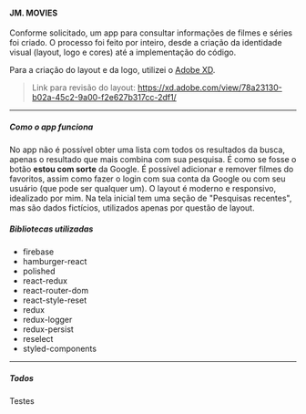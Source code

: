 #### JM. MOVIES

Conforme solicitado, um app para consultar informações de filmes e séries foi criado. O processo foi feito por inteiro, desde a criação da identidade visual (layout, logo e cores) até a implementação do código.

 Para a criação do layout e da logo, utilizei o [Adobe XD](https://www.adobe.com/products/xd.html).
 
 > Link para revisão do layout: https://xd.adobe.com/view/78a23130-b02a-45c2-9a00-f2e627b317cc-2df1/

---

 ##### Como o app funciona
 
No app não é possível obter uma lista com todos os resultados da busca, apenas o resultado que mais combina com sua pesquisa. É como se fosse o botão **estou com sorte** da Google. É possível adicionar e remover filmes do favoritos, assim como fazer o login com sua conta da Google ou com seu usuário (que pode ser qualquer um). O layout é moderno e responsivo, idealizado por mim. Na tela inicial tem uma seção de "Pesquisas recentes", mas são dados fictícios, utilizados apenas por questão de layout.

 ##### Bibliotecas utilizadas
 
 * firebase
 * hamburger-react
 * polished
 * react-redux
 * react-router-dom
 * react-style-reset
 * redux
 * redux-logger
 * redux-persist
 * reselect
 * styled-components
 
 ---
 
 ##### Todos
 
 Testes
